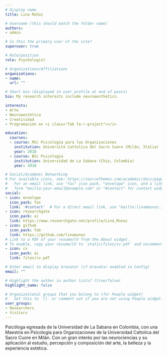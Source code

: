 ```yaml
---
# Display name
title: Lina Muñoz

# Username (this should match the folder name)
authors:
- admin

# Is this the primary user of the site?
superuser: true

# Role/position
role: Psychologist

# Organizations/Affiliations
organizations:
- name: 
  url: ""

# Short bio (displayed in user profile at end of posts)
bio: My research interests include neuroaesthetics.

interests:
- Arte
- Neuroaestética
- Creatividad
- Programación en <i class="fab fa-r-project"></i>

education:
  courses:
  - course: MSc Psicología para las Organizaciones
    institution: Università Cattolica del Sacro Cuore (Milán, Italia)
    year: 2018
  - course: BSc Psicología
    institution: Universidad de La Sabana (Chía, Colombia)
    year: 2018

# Social/Academic Networking
# For available icons, see: https://sourcethemes.com/academic/docs/page-builder/#icons
#   For an email link, use "fas" icon pack, "envelope" icon, and a link in the
#   form "mailto:your-email@example.com" or "#contact" for contact widget.
social:
- icon: envelope
  icon_pack: fas
  link: '#contact'  # For a direct email link, use "mailto:linammunoz.13@gmail.com".
- icon: researchgate
  icon_pack: ai
  link: https://www.researchgate.net/profile/Lina_Munoz
- icon: github
  icon_pack: fab
  link: https://github.com/linamunoz
# Link to a PDF of your resume/CV from the About widget.
# To enable, copy your resume/CV to `static/files/cv.pdf` and uncomment the lines below.
- icon: cv
  icon_pack: ai
  link: files/cv.pdf

# Enter email to display Gravatar (if Gravatar enabled in Config)
email: ""

# Highlight the author in author lists? (true/false)
highlight_name: false

# Organizational groups that you belong to (for People widget)
#   Set this to `[]` or comment out if you are not using People widget.
user_groups:
- Researchers
- Visitors
---
```


Psicóloga egresada de la Universidad de La Sabana en Colombia, con una Maestría en Psicología para Organizaciones de la Universidad Cattolica del Sacro Cuore en Milán. Con un gran interés por las neurociencias y su aplicación al estudio, percepción y composición del arte, la belleza y la experiencia estética.
